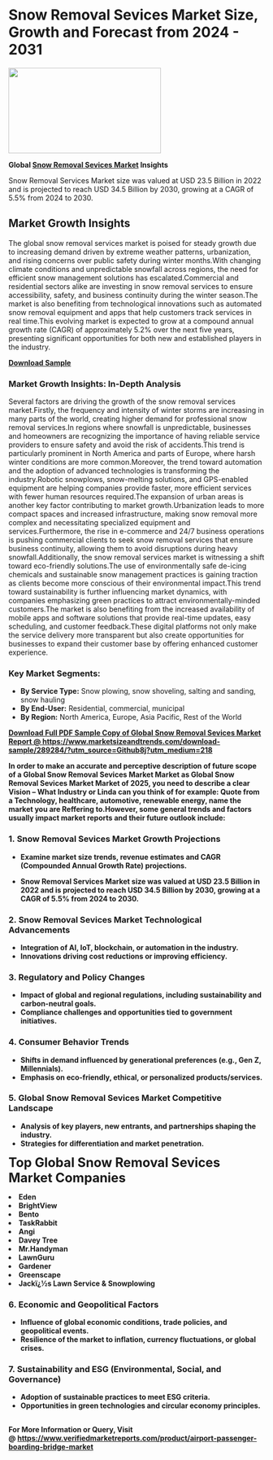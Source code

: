 <H1>Snow Removal Sevices Market Size, Growth and Forecast from 2024 - 2031</H1><img class="aligncenter size-medium wp-image-584254" src="https://thirdeyenews.in/wp-content/uploads/2024/09/Global-Market-Research-300x168.jpeg" alt="" width="300" height="168" /><p><strong>Global&nbsp;<a href="https://www.marketsizeandtrends.com/download-sample/289284/?utm_source=Github8j?utm_medium=218">Snow Removal Sevices Market</a> Insights</strong></p><p>Snow Removal Services Market size was valued at USD 23.5 Billion in 2022 and is projected to reach USD 34.5 Billion by 2030, growing at a CAGR of 5.5% from 2024 to 2030.</p><p><h2>Market Growth Insights</h2> <p>The global snow removal services market is poised for steady growth due to increasing demand driven by extreme weather patterns, urbanization, and rising concerns over public safety during winter months.With changing climate conditions and unpredictable snowfall across regions, the need for efficient snow management solutions has escalated.Commercial and residential sectors alike are investing in snow removal services to ensure accessibility, safety, and business continuity during the winter season.The market is also benefiting from technological innovations such as automated snow removal equipment and apps that help customers track services in real time.This evolving market is expected to grow at a compound annual growth rate (CAGR) of approximately 5.2% over the next five years, presenting significant opportunities for both new and established players in the industry.</p> <p><strong><a href="#">Download Sample</a></strong></p> <h3>Market Growth Insights: In-Depth Analysis</h3> <p>Several factors are driving the growth of the snow removal services market.Firstly, the frequency and intensity of winter storms are increasing in many parts of the world, creating higher demand for professional snow removal services.In regions where snowfall is unpredictable, businesses and homeowners are recognizing the importance of having reliable service providers to ensure safety and avoid the risk of accidents.This trend is particularly prominent in North America and parts of Europe, where harsh winter conditions are more common.Moreover, the trend toward automation and the adoption of advanced technologies is transforming the industry.Robotic snowplows, snow-melting solutions, and GPS-enabled equipment are helping companies provide faster, more efficient services with fewer human resources required.The expansion of urban areas is another key factor contributing to market growth.Urbanization leads to more compact spaces and increased infrastructure, making snow removal more complex and necessitating specialized equipment and services.Furthermore, the rise in e-commerce and 24/7 business operations is pushing commercial clients to seek snow removal services that ensure business continuity, allowing them to avoid disruptions during heavy snowfall.Additionally, the snow removal services market is witnessing a shift toward eco-friendly solutions.The use of environmentally safe de-icing chemicals and sustainable snow management practices is gaining traction as clients become more conscious of their environmental impact.This trend toward sustainability is further influencing market dynamics, with companies emphasizing green practices to attract environmentally-minded customers.The market is also benefiting from the increased availability of mobile apps and software solutions that provide real-time updates, easy scheduling, and customer feedback.These digital platforms not only make the service delivery more transparent but also create opportunities for businesses to expand their customer base by offering enhanced customer experience.<h3>Key Market Segments:</h3> <ul> <li><strong>By Service Type:</strong> Snow plowing, snow shoveling, salting and sanding, snow hauling</li> <li><strong>By End-User:</strong> Residential, commercial, municipal</li> <li><strong>By Region:</strong> North America, Europe, Asia Pacific, Rest of the World</li> </ul> <p><strong><a href="#"></p><p><span class=""><strong>Download Full PDF Sample Copy of Global Snow Removal Sevices Market Report</strong> @ <a href="https://www.marketsizeandtrends.com/download-sample/289284/?utm_source=Github8j?utm_medium=218" target="_blank">https://www.marketsizeandtrends.com/download-sample/289284/?utm_source=Github8j?utm_medium=218</a></span></p><p>In order to make an accurate and perceptive description of future scope of a Global&nbsp;Snow Removal Sevices Market Market as Global&nbsp;Snow Removal Sevices Market Market of 2025, you need to describe a clear Vision &ndash; What Industry or Linda can you think of for example: Quote from a Technology, healthcare, automotive, renewable energy, name the market you are Reffering to.However, some general trends and factors usually impact market reports and their future outlook include:</p><h3>1.&nbsp;<strong>Snow Removal Sevices Market Growth Projections</strong></h3><ul><li>Examine market size trends, revenue estimates and CAGR (Compounded Annual Growth Rate) projections.</li><li><p>Snow Removal Services Market size was valued at USD 23.5 Billion in 2022 and is projected to reach USD 34.5 Billion by 2030, growing at a CAGR of 5.5% from 2024 to 2030.</p></li></ul><h3>2.&nbsp;<strong>Snow Removal Sevices Market Technological Advancements</strong></h3><ul><li>Integration of AI, IoT, blockchain, or automation in the industry.</li><li>Innovations driving cost reductions or improving efficiency.</li></ul><h3>3.&nbsp;<strong>Regulatory and Policy Changes</strong></h3><ul><li>Impact of global and regional regulations, including sustainability and carbon-neutral goals.</li><li>Compliance challenges and opportunities tied to government initiatives.</li></ul><h3>4.&nbsp;<strong>Consumer Behavior Trends</strong></h3><ul><li>Shifts in demand influenced by generational preferences (e.g., Gen Z, Millennials).</li><li>Emphasis on eco-friendly, ethical, or personalized products/services.</li></ul><h3>5.&nbsp;<strong>Global Snow Removal Sevices Market Competitive Landscape</strong></h3><ul><li>Analysis of key players, new entrants, and partnerships shaping the industry.</li><li>Strategies for differentiation and market penetration.</li></ul><p data-pm-slice="1 1 []"><span style="color: inherit; font-family: inherit; font-size: 25px;">Top Global Snow Removal Sevices Market Companies</span></p><div class="" data-test-id=""><p><li>Eden</li><li> BrightView</li><li> Bento</li><li> TaskRabbit</li><li> Angi</li><li> Davey Tree</li><li> Mr.Handyman</li><li> LawnGuru</li><li> Gardener</li><li> Greenscape</li><li> Jackï¿½s Lawn Service & Snowplowing</li></p></div><h3>6.&nbsp;<strong>Economic and Geopolitical Factors</strong></h3><ul><li>Influence of global economic conditions, trade policies, and geopolitical events.</li><li>Resilience of the market to inflation, currency fluctuations, or global crises.</li></ul><h3>7.&nbsp;<strong>Sustainability and ESG (Environmental, Social, and Governance)</strong></h3><ul><li>Adoption of sustainable practices to meet ESG criteria.</li><li>Opportunities in green technologies and circular economy principles.</li></ul><h2><strong style="font-size: 14px;">For More Information or Query, Visit @&nbsp;</strong><a style="background-color: #ffffff; font-size: 14px;" href="https://www.marketsizeandtrends.com/report/snow-removal-sevices-market/" target="_blank">https://www.verifiedmarketreports.com/product/airport-passenger-boarding-bridge-market</a></h2>